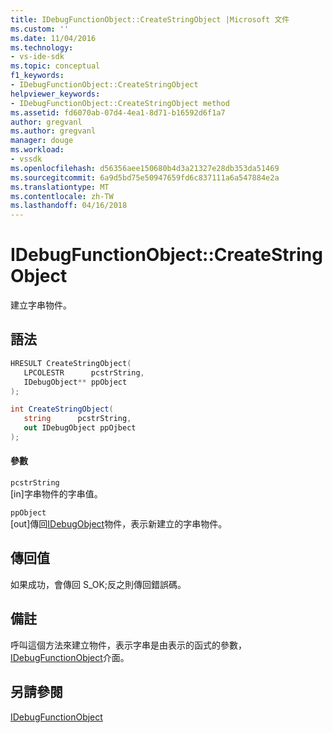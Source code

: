 ```yaml
---
title: IDebugFunctionObject::CreateStringObject |Microsoft 文件
ms.custom: ''
ms.date: 11/04/2016
ms.technology:
- vs-ide-sdk
ms.topic: conceptual
f1_keywords:
- IDebugFunctionObject::CreateStringObject
helpviewer_keywords:
- IDebugFunctionObject::CreateStringObject method
ms.assetid: fd6070ab-07d4-4ea1-8d71-b16592d6f1a7
author: gregvanl
ms.author: gregvanl
manager: douge
ms.workload:
- vssdk
ms.openlocfilehash: d56356aee150680b4d3a21327e28db353da51469
ms.sourcegitcommit: 6a9d5bd75e50947659fd6c837111a6a547884e2a
ms.translationtype: MT
ms.contentlocale: zh-TW
ms.lasthandoff: 04/16/2018
---
```

# <a name="idebugfunctionobjectcreatestringobject"></a>IDebugFunctionObject::CreateStringObject
建立字串物件。  
  
## <a name="syntax"></a>語法  
  
```cpp  
HRESULT CreateStringObject(   
   LPCOLESTR      pcstrString,  
   IDebugObject** ppObject  
);  
```  
  
```csharp  
int CreateStringObject(  
   string      pcstrString,   
   out IDebugObject ppOjbect  
);  
```  
  
#### <a name="parameters"></a>參數  
 `pcstrString`  
 [in]字串物件的字串值。  
  
 `ppObject`  
 [out]傳回[IDebugObject](../../../extensibility/debugger/reference/idebugobject.md)物件，表示新建立的字串物件。  
  
## <a name="return-value"></a>傳回值  
 如果成功，會傳回 S_OK;反之則傳回錯誤碼。  
  
## <a name="remarks"></a>備註  
 呼叫這個方法來建立物件，表示字串是由表示的函式的參數， [IDebugFunctionObject](../../../extensibility/debugger/reference/idebugfunctionobject.md)介面。  
  
## <a name="see-also"></a>另請參閱  
 [IDebugFunctionObject](../../../extensibility/debugger/reference/idebugfunctionobject.md)